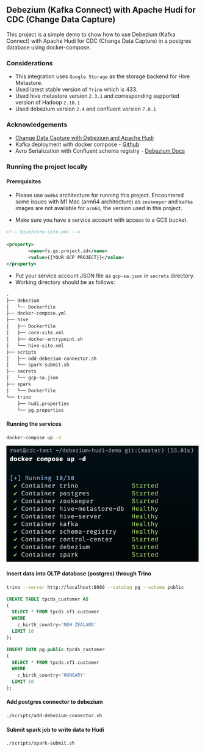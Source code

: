 ## Debezium (Kafka Connect) with Apache Hudi for CDC (Change Data Capture)

This project is a simple demo to show how to use Debezium (Kafka Connect) with Apache Hudi for CDC (Change Data Capture) in a postgres database using docker-compose.

### Considerations

- This integration uses `Google Storage` as the storage backend for Hive Metastore.
- Used latest stable version of `Trino` which is 433.
- Used hive metastore version `2.3.1` and corresponding supported version of Hadoop `2.10.1`
- Used debezium version `2.4` and confluent version `7.0.1`

### Acknowledgements

- [Change Data Capture with Debezium and Apache Hudi](https://hudi.apache.org/blog/2022/01/14/change-data-capture-with-debezium-and-apache-hudi/)
- Kafka deployment with docker compose - [Github](https://github.com/confluentinc/cp-demo/blob/7.5.1-post/docker-compose.yml)
- Avro Serialization with Confluent schema registry - [Debezium Docs](https://debezium.io/documentation/reference/stable/configuration/avro.html)

### Running the project locally

#### Prerequisites

- Please use `amd64` architecture for running this project. Encountered some issues with M1 Mac (arm64 architecture) as `zookeeper` and `kafka` images are not available for `arm64`, the version used in this project.

- Make sure you have a service account with access to a GCS bucket.

```xml
<!-- hive/core-site.xml -->

<property>
        <name>fs.gs.project.id</name>
        <value>{{YOUR GCP PROJECT}}</value>
</property>
```

- Put your service account JSON file as `gcp-sa.json` in `secrets` directory.
- Working directory should be as follows:

```txt
.
├── debezium
│   └── Dockerfile
├── docker-compose.yml
├── hive
│   ├── Dockerfile
│   ├── core-site.xml
│   ├── docker-entrypoint.sh
│   └── hive-site.xml
├── scripts
│   ├── add-debezium-connector.sh
│   └── spark-submit.sh
├── secrets
│   └── gcp-sa.json
├── spark
│   └── Dockerfile
└── trino
    ├── hudi.properties
    └── pg.properties
```

#### Running the services

```bash
docker-compose up -d
```

![Docker Compose Status](image.png)

#### Insert data into OLTP database (postgres) through Trino

```bash
trino --server http://localhost:8080 --catalog pg --schema public
```

```sql
CREATE TABLE tpcds_customer AS
(
  SELECT * FROM tpcds.sf1.customer
  WHERE
    c_birth_country='NEW ZEALAND'
  LIMIT 10
);
```

```sql
INSERT INTO pg.public.tpcds_customer
(
  SELECT * FROM tpcds.sf1.customer
  WHERE
    c_birth_country='HUNGARY'
  LIMIT 10
);
```

#### Add postgres connector to debezium

```bash
./scripts/add-debezium-connector.sh
```

#### Submit spark job to write data to Hudi

```bash
./scripts/spark-submit.sh
```
